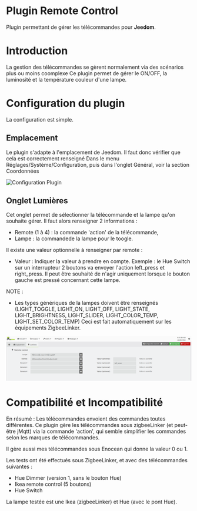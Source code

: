 # Plugin Remote Control

Plugin permettant de gérer les télécommandes pour **Jeedom**.

# Introduction 

La gestion des télécommandes se gèrent normalement via des scénarios plus ou moins coomplexe
Ce plugin permet de gérer le ON/OFF, la luminosité et la température couleur d'une lampe.

# Configuration du plugin

La configuration est simple.

## Emplacement

Le plugin s'adapte à l'emplacement de Jeedom.
Il faut donc vérifier que cela est correctement renseigné
Dans le menu Réglages/Système/Configuration, puis dans l'onglet Général, voir la section Coordonnées

![Configuration Plugin](../images/Param_Coordonnées.png)

## Onglet Lumières

Cet onglet permet de sélectionner la télécommande et la lampe qu'on souhaite gérer.
Il faut alors renseigner 2 informations :
- Remote (1 à 4) : la commande 'action' de la télécommande,
- Lampe : la commandede la lampe pour le toogle.

Il existe une valeur optionnelle à renseigner par remote :
- Valeur : Indiquer la valeur à prendre en compte.
   Exemple : le Hue Switch sur un interrupteur 2 boutons va envoyer l'action left_press et right_press.
   Il peut être souhaité de n'agir uniquement lorsque le bouton gauche est pressé concernant cette lampe.


NOTE : 
- Les types génériques de la lampes doivent être renseignés (LIGHT_TOGGLE, LIGHT_ON, LIGHT_OFF, LIGHT_STATE, LIGHT_BRIGHTNESS, LIGHT_SLIDER, LIGHT_COLOR_TEMP, LIGHT_SET_COLOR_TEMP)
Ceci est fait automatiquement sur les équipements ZigbeeLinker.

![Configuration Plugin](../images/Equipement_Lumieres.png)


# Compatibilité et Incompatibilité

En résumé :
Les télécommandes envoient des commandes toutes différentes.
Ce plugin gère les télécommandes sous zigbeeLinker (et peut-être jMqtt) via la commande 'action', qui semble simplifier les commandes selon les marques de télécommandes.

Il gère aussi mes télécommandes sous Enocean qui donne la valeur 0 ou 1.

Les tests ont été effectués sous ZigbeeLinker, et avec des télécommandes suivantes :
- Hue Dimmer (version 1, sans le bouton Hue)
- Ikea remote control (5 boutons)
- Hue Switch

La lampe testée est une Ikea (zigbeeLinker) et Hue (avec le pont Hue).
